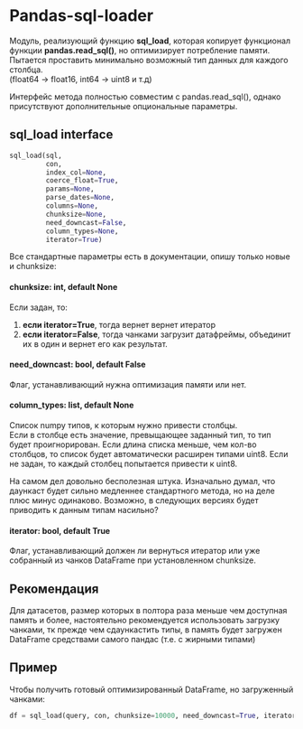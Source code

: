 # Pandas-sql-loader
Модуль, реализующий функцию **sql_load**, которая копирует функционал  
функции **pandas.read_sql()**, но оптимизирует потребление памяти. 
Пытается проставить минимально возможный тип данных для каждого столбца.  
(float64 -> float16, int64 -> uint8 и т.д)

Интерфейс метода полностью совместим с pandas.read_sql(), 
однако присутствуют дополнительные опциональные параметры.


## sql_load interface
````python
sql_load(sql,
         con,
         index_col=None,
         coerce_float=True,
         params=None,
         parse_dates=None,
         columns=None,
         chunksize=None,
         need_downcast=False,
         column_types=None,
         iterator=True)
````
Все стандартные параметры есть в документации, опишу только новые и
chunksize:


#### chunksize: int, default None
Если задан, то:
1) **если iterator=True**, тогда вернет вернет итератор
2) **если iterator=False**, тогда чанками загрузит датафреймы, 
объединит их в один и вернет его как результат.


#### need_downcast: bool, default False
Флаг, устанавливающий нужна оптимизация памяти или нет.


#### column_types: list, default None
Список numpy типов, к которым нужно привести столбцы.  
Если в столбце есть значение, превыщающее заданный тип, то тип будет проигнорирован.
Если длина списка меньше, чем кол-во столбцов, то список будет автоматически
расширен типами uint8.
Если не задан, то каждый столбец попытается привести к uint8.

На самом дел довольно бесполезная штука. Изначально думал, что
даункаст будет сильно медленнее стандартного метода, но на деле 
плюс минус одинаково.
Возможно, в следующих версиях будет приводить к данным типам насильно?


#### iterator: bool, default True
Флаг, устанавливающий должен ли вернуться итератор или уже собранный из 
чанков DataFrame при установленном chunksize.


## Рекомендация
Для датасетов, размер которых в полтора раза меньше чем доступная память и более, 
настоятельно рекомендуется использовать загрузку чанками, тк прежде чем сдаункастить 
типы, в память будет загружен DataFrame средствами самого пандас (т.е. с жирными типами)


## Пример
Чтобы получить готовый оптимизированный DataFrame, но загруженный чанками:

````python
df = sql_load(query, con, chunksize=10000, need_downcast=True, iterator=False)
````
